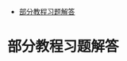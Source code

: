 <!-- START doctoc generated TOC please keep comment here to allow auto update -->

<!-- DON'T EDIT THIS SECTION, INSTEAD RE-RUN doctoc TO UPDATE -->

- [部分教程习题解答](#%E9%83%A8%E5%88%86%E6%95%99%E7%A8%8B%E4%B9%A0%E9%A2%98%E8%A7%A3%E7%AD%94)

<!-- END doctoc generated TOC please keep comment here to allow auto update -->

# 部分教程习题解答
